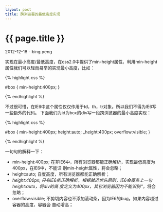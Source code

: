 ```yaml
---
layout: post
title: 跨浏览器的最低高度实现
---
```


{{ page.title }}
================

<p class="meta">2012-12-18 - bing.peng</p>

实现在最小高度/最低高度，在css2.0中提供了min-height属性，利用min-height属性我们可以轻而易举的实现最小高度，比如：

{% highlight css %}

#box { min-height:400px; }

{% endhighlight %}

不过很可惜，在IE6中这个属性仅仅作用于td，th，tr对象，所以我们不得为IE6写一些额外的代码。
下面我们为id为box的div写一段跨浏览器的最小高度实现：

{% highlight css %}

#box {
    min-height:400px;
    height:auto;
    _height:400px;
    overflow:visible;
}

{% endhighlight %}

一句句的解释一下：

*  min-height:400px; 在非IE6中，所有浏览器都能正确解析，实现最低高度为400px，在IE6中，不能识   别min-height属性，将会忽略；
*  height:auto; 自度高度，所有浏览器都能正确解析；
*  _height:400px; 只有IE6能正确解析，根据就近优先原则，IE6会覆盖上一句height:auto，将div的高   度定义为400px，其它浏览器因为不能识别‘_’，将会忽略；
*  overflow:visible; 不剪切内容也不添加滚动条，因为IE6的bug，如果内容超过容器的高度，容器会    自动增高；

